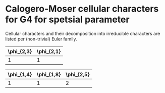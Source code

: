 # Calogero-Moser cellular characters for G4 for spetsial parameter

Cellular characters and their decomposition into irreducible characters are listed per (non-trivial) Euler family.

| \phi_{2,3}| \phi_{2,1} |
| ----| ---- |
| 1| 1 |

| \phi_{1,4}| \phi_{1,8}| \phi_{2,5} |
| ----| ----| ---- |
| 1| 1| 2 |


